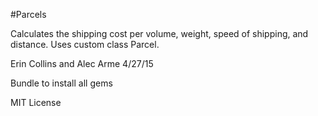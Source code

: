 #Parcels

Calculates the shipping cost per volume, weight, speed of shipping, and distance. Uses custom class Parcel.

Erin Collins and Alec Arme
4/27/15

Bundle to install all gems

MIT License
